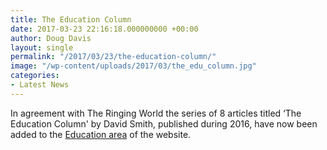 ```yaml
---
title: The Education Column
date: 2017-03-23 22:16:18.000000000 +00:00
author: Doug Davis
layout: single
permalink: "/2017/03/23/the-education-column/"
image: "/wp-content/uploads/2017/03/the_edu_column.jpg"
categories:
- Latest News
---
```

In agreement with The Ringing World the series of 8 articles titled &#8216;The Education Column&apos; by David Smith, published during 2016, have now been added to the [Education area](/services/education/the-education-column/) of the website.
